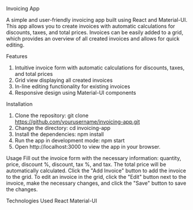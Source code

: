 Invoicing App

A simple and user-friendly invoicing app built using React and Material-UI. This app allows you to create invoices with automatic calculations for discounts, taxes, and total prices. Invoices can be easily added to a grid, which provides an overview of all created invoices and allows for quick editing.

Features
1. Intuitive invoice form with automatic calculations for discounts, taxes, and total prices
2. Grid view displaying all created invoices
3. In-line editing functionality for existing invoices
4. Responsive design using Material-UI components

Installation
1. Clone the repository:
git clone https://github.com/yourusername/invoicing-app.git
2. Change the directory:
cd invoicing-app
3. Install the dependencies:
npm install
4. Run the app in development mode:
npm start
5. Open http://localhost:3000 to view the app in your browser.

Usage
Fill out the invoice form with the necessary information: quantity, price, discount %, discount, tax %, and tax. The total price will be automatically calculated.
Click the "Add Invoice" button to add the invoice to the grid.
To edit an invoice in the grid, click the "Edit" button next to the invoice, make the necessary changes, and click the "Save" button to save the changes.

Technologies Used
React
Material-UI
